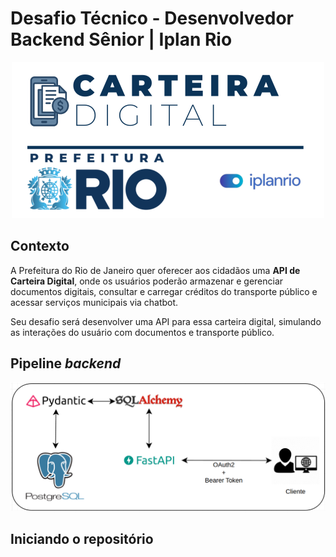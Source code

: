 # Desafio Técnico - Desenvolvedor Backend Sênior | Iplan Rio

<div style="text-align: center;">
<img src="./src/logo-carteira-digital.png" alt="logo-carteira-digital">
</div>

## Contexto

A Prefeitura do Rio de Janeiro quer oferecer aos cidadãos uma **API de Carteira Digital**, onde os usuários poderão armazenar e gerenciar documentos digitais, consultar e carregar créditos do transporte público e acessar serviços municipais via chatbot.  

Seu desafio será desenvolver uma API para essa carteira digital, simulando as interações do usuário com documentos e transporte público.

## Pipeline *backend*

<div style="text-align: center;">
<img src="./src/pipeline-backend.png" alt="pipeline-backend">
</div>


## Iniciando o repositório
